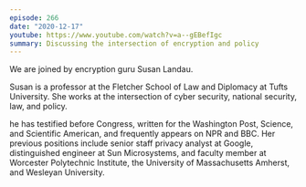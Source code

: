 ```yaml
---
episode: 266
date: "2020-12-17"
youtube: https://www.youtube.com/watch?v=a--gEBefIgc
summary: Discussing the intersection of encryption and policy
---
```

We are joined by encryption guru Susan Landau.

Susan is a professor at the Fletcher School of Law and Diplomacy at Tufts University. She works at the intersection of cyber security, national security, law, and policy.

he has testified before Congress, written for the Washington Post, Science, and Scientific American, and frequently appears on NPR and BBC. Her previous positions include senior staff privacy analyst at Google, distinguished engineer at Sun Microsystems, and faculty member at Worcester Polytechnic Institute, the University of Massachusetts Amherst, and Wesleyan University.
